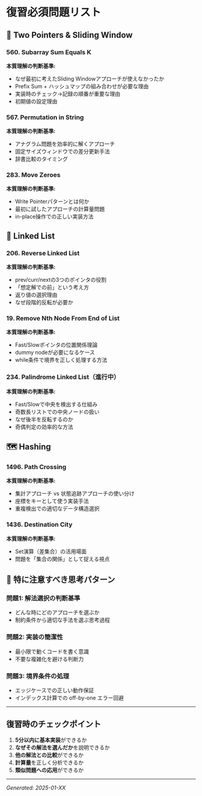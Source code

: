 # 復習必須問題リスト

## 🔄 Two Pointers & Sliding Window

### 560. Subarray Sum Equals K
**本質理解の判断基準:**
- なぜ最初に考えたSliding Windowアプローチが使えなかったか
- Prefix Sum + ハッシュマップの組み合わせが必要な理由
- 実装時のチェック→記録の順番が重要な理由
- 初期値の設定理由

### 567. Permutation in String  
**本質理解の判断基準:**
- アナグラム問題を効率的に解くアプローチ
- 固定サイズウィンドウでの差分更新手法
- 辞書比較のタイミング

### 283. Move Zeroes
**本質理解の判断基準:**
- Write Pointerパターンとは何か
- 最初に試したアプローチの計算量問題
- in-place操作での正しい実装方法

## 🔗 Linked List

### 206. Reverse Linked List
**本質理解の判断基準:**
- prev/curr/nextの3つのポインタの役割
- 「想定解での前」という考え方
- 返り値の選択理由
- なぜ段階的反転が必要か

### 19. Remove Nth Node From End of List  
**本質理解の判断基準:**
- Fast/Slowポインタの位置関係理論
- dummy nodeが必要になるケース
- while条件で境界を正しく処理する方法

### 234. Palindrome Linked List（進行中）
**本質理解の判断基準:**
- Fast/Slowで中央を検出する仕組み
- 奇数長リストでの中央ノードの扱い
- なぜ後半を反転するのか
- 奇偶判定の効率的な方法

## 🗺️ Hashing

### 1496. Path Crossing
**本質理解の判断基準:**
- 集計アプローチ vs 状態追跡アプローチの使い分け
- 座標をキーとして使う実装手法
- 重複検出での適切なデータ構造選択

### 1436. Destination City
**本質理解の判断基準:**
- Set演算（差集合）の活用場面
- 問題を「集合の関係」として捉える視点

## 🚨 特に注意すべき思考パターン

### 問題1: 解法選択の判断基準
- どんな時にどのアプローチを選ぶか
- 制約条件から適切な手法を選ぶ思考過程

### 問題2: 実装の簡潔性
- 最小限で動くコードを書く意識
- 不要な複雑化を避ける判断力

### 問題3: 境界条件の処理
- エッジケースでの正しい動作保証
- インデックス計算での off-by-one エラー回避

---

## 復習時のチェックポイント

1. **5分以内に基本実装**ができるか
2. **なぜその解法を選んだか**を説明できるか  
3. **他の解法との比較**ができるか
4. **計算量**を正しく分析できるか
5. **類似問題への応用**ができるか

---

*Generated: 2025-01-XX*